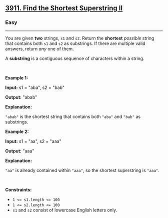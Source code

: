 <h2><a href="https://leetcode.com/problems/find-the-shortest-superstring-ii">3911. Find the Shortest Superstring II</a></h2><h3>Easy</h3><hr><p>You are given <strong>two</strong> strings, <code>s1</code> and <code>s2</code>. Return the <strong>shortest</strong> <em>possible</em> string that contains both <code>s1</code> and <code>s2</code> as substrings. If there are multiple valid answers, return <em>any </em>one of them.</p>

<p>A <strong>substring</strong> is a contiguous sequence of characters within a string.</p>

<p>&nbsp;</p>
<p><strong class="example">Example 1:</strong></p>

<div class="example-block">
<p><strong>Input:</strong> <span class="example-io">s1 = &quot;aba&quot;, s2 = &quot;bab&quot;</span></p>

<p><strong>Output:</strong> <span class="example-io">&quot;abab&quot;</span></p>

<p><strong>Explanation:</strong></p>

<p><code>&quot;abab&quot;</code> is the shortest string that contains both <code>&quot;aba&quot;</code> and <code>&quot;bab&quot;</code> as substrings.</p>
</div>

<p><strong class="example">Example 2:</strong></p>

<div class="example-block">
<p><strong>Input:</strong> <span class="example-io">s1 = &quot;aa&quot;, s2 = &quot;aaa&quot;</span></p>

<p><strong>Output:</strong> <span class="example-io">&quot;aaa&quot;</span></p>

<p><strong>Explanation:</strong></p>

<p><code>&quot;aa&quot;</code> is already contained within <code>&quot;aaa&quot;</code>, so the shortest superstring is <code>&quot;aaa&quot;</code>.</p>
</div>

<p>&nbsp;</p>
<p><strong>Constraints:</strong></p>

<ul>
	<li data-end="23" data-start="2"><code>1 &lt;= s1.length &lt;= 100</code></li>
	<li data-end="47" data-start="26"><code>1 &lt;= s2.length &lt;= 100</code></li>
	<li data-end="102" data-is-last-node="" data-start="50"><code>s1</code> and <code>s2</code> consist of lowercase English letters only.</li>
</ul>

